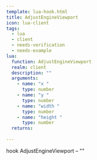 ```yaml
---
template: lua-hook.html
title: AdjustEngineViewport
icon: lua-client
tags:
  - lua
  - client
  - needs-verification
  - needs-example
lua:
  function: AdjustEngineViewport
  realm: client
  description: ""
  arguments:
    - name: "x "
      type: number
    - name: "y "
      type: number
    - name: "width "
      type: number
    - name: "height "
      type: number
  returns:
    
---
```


<div class="lua__search__keywords">
hook AdjustEngineViewport &#x2013; ""
</div>

